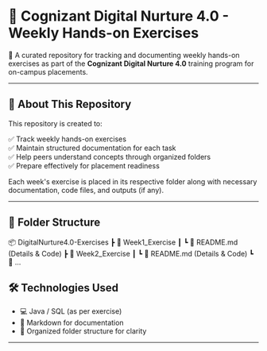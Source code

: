 # 🚀 Cognizant Digital Nurture 4.0 - Weekly Hands-on Exercises

📘 A curated repository for tracking and documenting weekly hands-on exercises as part of the **Cognizant Digital Nurture 4.0** training program for on-campus placements.

---

## 📂 About This Repository

This repository is created to:

✅ Track weekly hands-on exercises  
✅ Maintain structured documentation for each task  
✅ Help peers understand concepts through organized folders  
✅ Prepare effectively for placement readiness  

Each week's exercise is placed in its respective folder along with necessary documentation, code files, and outputs (if any).

---

## 📁 Folder Structure

📦 DigitalNurture4.0-Exercises
┣ 📁 Week1_Exercise
┃ ┗ 📄 README.md (Details & Code)
┣ 📁 Week2_Exercise
┃ ┗ 📄 README.md (Details & Code)
┗ 📁 ...

## 🛠️ Technologies Used

- 💻 Java / SQL (as per exercise)
- 📝 Markdown for documentation
- 📁 Organized folder structure for clarity

---
